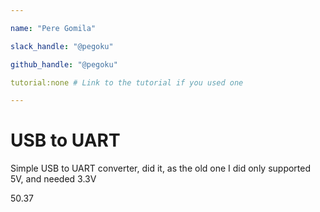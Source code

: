 ```yaml
---

name: "Pere Gomila"

slack_handle: "@pegoku"

github_handle: "@pegoku"

tutorial:none # Link to the tutorial if you used one

---
```




# USB to UART



<!-- Describe your board in 2-3 sentences. What are you making? What will it do? -->
Simple USB to UART converter, did it, as the old one I did only supported 5V, and needed 3.3V


<!-- How much is it going to cost? -->
50.37


<!-- Tell us a little bit about your design process. What were some challenges? What helped? ***Totally optional*** -->
